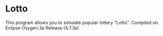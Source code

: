 # Lotto
This program allows you to simulate popular lottery "Lotto".
Compiled on Eclipse Oxygen.3a Release (4.7.3a)
